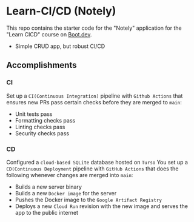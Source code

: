 # Learn-CI/CD (Notely)

This repo contains the starter code for the "Notely" application for the "Learn
CICD" course on [Boot.dev](https://boot.dev).

- Simple CRUD app, but robust CI/CD

## Accomplishments

### CI

Set up a `CI(Continuous Integration)` pipeline with `Github Actions` that
ensures new PRs pass certain checks before they are merged to `main`:

- Unit tests pass
- Formatting checks pass
- Linting checks pass
- Security checks pass

### CD

Configured a `cloud-based SQLite` database hosted on `Turso` You set up a
`CD(Continuous Deployment` pipeline with `GitHub Actions` that does the
following whenever changes are merged into `main`:

- Builds a new server binary
- Builds a new `Docker image` for the server
- Pushes the Docker image to the `Google Artifact Registry`
- Deploys a new `Cloud Run` revision with the new image and serves the app to
  the public internet
